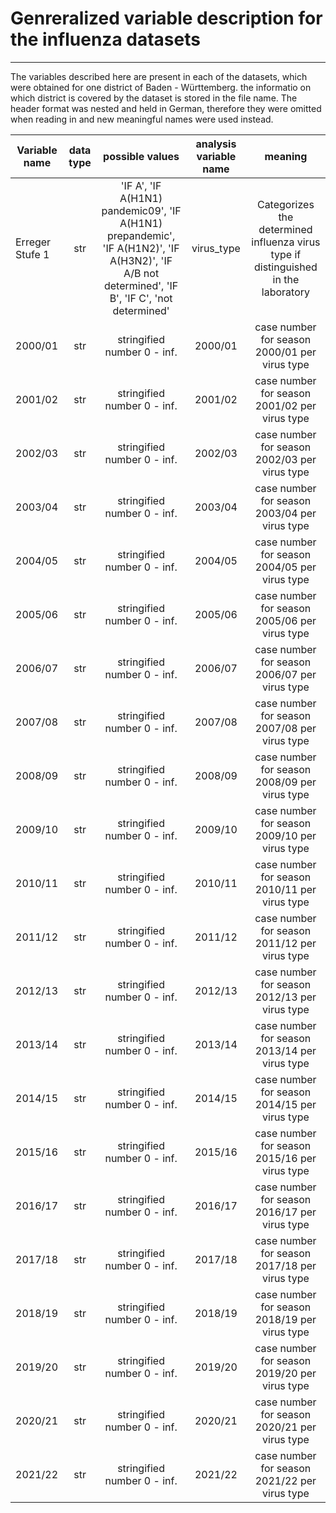 # Genreralized variable description for the influenza datasets
***
The variables described here are present in each of the datasets, which were obtained for one district of Baden - Württemberg. the informatio on which district is covered by 
the dataset is stored in the file name. The header format was nested and held in German, therefore they were omitted when reading in and new meaningful names were used instead.

| Variable name           | data type | possible values | analysis variable name  | meaning |
| ----------------------- | :-------: | :-------------: | :-----------------: | :------------: |
| Erreger Stufe 1         | str | 'IF A', 'IF A(H1N1) pandemic09', 'IF A(H1N1) prepandemic', 'IF A(H1N2)', 'IF A(H3N2)', 'IF A/B not determined', 'IF B', 'IF C', 'not determined'| virus_type | Categorizes the determined influenza virus type if distinguished in the laboratory |
| 2000/01                 | str | stringified number 0 - inf. | 2000/01 | case number for season 2000/01 per virus type|
| 2001/02                 | str | stringified number 0 - inf. | 2001/02 | case number for season 2001/02 per virus type|
| 2002/03                 | str | stringified number 0 - inf. | 2002/03 | case number for season 2002/03 per virus type|
| 2003/04                 | str | stringified number 0 - inf. | 2003/04 | case number for season 2003/04 per virus type|
| 2004/05                 | str | stringified number 0 - inf. | 2004/05 | case number for season 2004/05 per virus type|
| 2005/06                 | str | stringified number 0 - inf. | 2005/06 | case number for season 2005/06 per virus type|
| 2006/07                 | str | stringified number 0 - inf. | 2006/07 | case number for season 2006/07 per virus type|
| 2007/08                 | str | stringified number 0 - inf. | 2007/08 | case number for season 2007/08 per virus type|
| 2008/09                 | str | stringified number 0 - inf. | 2008/09 | case number for season 2008/09 per virus type|
| 2009/10                 | str | stringified number 0 - inf. | 2009/10 | case number for season 2009/10 per virus type|
| 2010/11                 | str | stringified number 0 - inf. | 2010/11 | case number for season 2010/11 per virus type|
| 2011/12                 | str | stringified number 0 - inf. | 2011/12 | case number for season 2011/12 per virus type|
| 2012/13                 | str | stringified number 0 - inf. | 2012/13 | case number for season 2012/13 per virus type|
| 2013/14                 | str | stringified number 0 - inf. | 2013/14 | case number for season 2013/14 per virus type|
| 2014/15                 | str | stringified number 0 - inf. | 2014/15 | case number for season 2014/15 per virus type|
| 2015/16                 | str | stringified number 0 - inf. | 2015/16 | case number for season 2015/16 per virus type|
| 2016/17                 | str | stringified number 0 - inf. | 2016/17 | case number for season 2016/17 per virus type|
| 2017/18                 | str | stringified number 0 - inf. | 2017/18 | case number for season 2017/18 per virus type|
| 2018/19                 | str | stringified number 0 - inf. | 2018/19 | case number for season 2018/19 per virus type|
| 2019/20                 | str | stringified number 0 - inf. | 2019/20 | case number for season 2019/20 per virus type|
| 2020/21                 | str | stringified number 0 - inf. | 2020/21 | case number for season 2020/21 per virus type|
| 2021/22                 | str | stringified number 0 - inf. | 2021/22 | case number for season 2021/22 per virus type|
